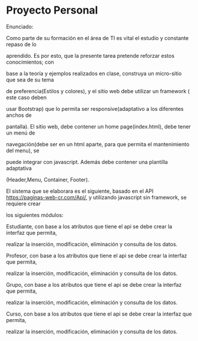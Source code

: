 # Proyecto Personal
Enunciado:

Como parte de su formación en el área de TI es vital el estudio y constante repaso de lo

aprendido. Es por esto, que la presente tarea pretende reforzar estos conocimientos; con

base a la teoría y ejemplos realizados en clase, construya un micro-sitio que sea de su tema

de preferencia(Estilos y colores), y el sitio web debe utilizar un framework ( este caso deben

usar Bootstrap) que lo permita ser responsive(adaptativo a los diferentes anchos de

pantalla). El sitio web, debe contener un home page(index.html), debe tener un menú de

navegación(debe ser en un html aparte, para que permita el mantenimiento del menu), se

puede integrar con javascript. Además debe contener una plantilla adaptativa

(Header,Menu, Container, Footer).


El sistema que se elaborara es el siguiente, basado en el API https://paginas-web-cr.com/Api/, y utilizando javascript sin framework, se requiere crear

los siguientes módulos:

Estudiante, con base a los atributos que tiene el api se debe crear la interfaz que permita,

realizar la inserción, modificación, eliminación y consulta de los datos.

Profesor, con base a los atributos que tiene el api se debe crear la interfaz que permita,

realizar la inserción, modificación, eliminación y consulta de los datos.

Grupo, con base a los atributos que tiene el api se debe crear la interfaz que permita,

realizar la inserción, modificación, eliminación y consulta de los datos.

Curso, con base a los atributos que tiene el api se debe crear la interfaz que permita,

realizar la inserción, modificación, eliminación y consulta de los datos.
